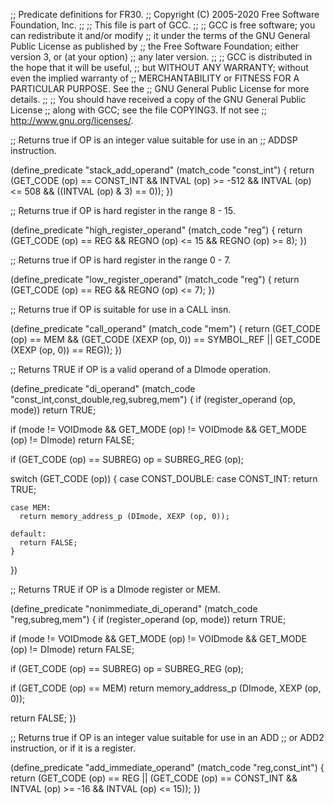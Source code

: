 ;; Predicate definitions for FR30.
;; Copyright (C) 2005-2020 Free Software Foundation, Inc.
;;
;; This file is part of GCC.
;;
;; GCC is free software; you can redistribute it and/or modify
;; it under the terms of the GNU General Public License as published by
;; the Free Software Foundation; either version 3, or (at your option)
;; any later version.
;;
;; GCC is distributed in the hope that it will be useful,
;; but WITHOUT ANY WARRANTY; without even the implied warranty of
;; MERCHANTABILITY or FITNESS FOR A PARTICULAR PURPOSE.  See the
;; GNU General Public License for more details.
;;
;; You should have received a copy of the GNU General Public License
;; along with GCC; see the file COPYING3.  If not see
;; <http://www.gnu.org/licenses/>.

;; Returns true if OP is an integer value suitable for use in an
;; ADDSP instruction.

(define_predicate "stack_add_operand"
  (match_code "const_int")
{
  return
    (GET_CODE (op) == CONST_INT
     && INTVAL (op) >= -512
     && INTVAL (op) <=  508
     && ((INTVAL (op) & 3) == 0));
})

;; Returns true if OP is hard register in the range 8 - 15.

(define_predicate "high_register_operand"
  (match_code "reg")
{
  return
    (GET_CODE (op) == REG
     && REGNO (op) <= 15
     && REGNO (op) >= 8);
})

;; Returns true if OP is hard register in the range 0 - 7.

(define_predicate "low_register_operand"
  (match_code "reg")
{
  return
    (GET_CODE (op) == REG
     && REGNO (op) <= 7);
})

;; Returns true if OP is suitable for use in a CALL insn.

(define_predicate "call_operand"
  (match_code "mem")
{
  return (GET_CODE (op) == MEM
	  && (GET_CODE (XEXP (op, 0)) == SYMBOL_REF
	      || GET_CODE (XEXP (op, 0)) == REG));
})

;; Returns TRUE if OP is a valid operand of a DImode operation.

(define_predicate "di_operand"
  (match_code "const_int,const_double,reg,subreg,mem")
{
  if (register_operand (op, mode))
    return TRUE;

  if (mode != VOIDmode && GET_MODE (op) != VOIDmode && GET_MODE (op) != DImode)
    return FALSE;

  if (GET_CODE (op) == SUBREG)
    op = SUBREG_REG (op);

  switch (GET_CODE (op))
    {
    case CONST_DOUBLE:
    case CONST_INT:
      return TRUE;

    case MEM:
      return memory_address_p (DImode, XEXP (op, 0));

    default:
      return FALSE;
    }
})

;; Returns TRUE if OP is a DImode register or MEM.

(define_predicate "nonimmediate_di_operand"
  (match_code "reg,subreg,mem")
{
  if (register_operand (op, mode))
    return TRUE;

  if (mode != VOIDmode && GET_MODE (op) != VOIDmode && GET_MODE (op) != DImode)
    return FALSE;

  if (GET_CODE (op) == SUBREG)
    op = SUBREG_REG (op);

  if (GET_CODE (op) == MEM)
    return memory_address_p (DImode, XEXP (op, 0));

  return FALSE;
})

;; Returns true if OP is an integer value suitable for use in an ADD
;; or ADD2 instruction, or if it is a register.

(define_predicate "add_immediate_operand"
  (match_code "reg,const_int")
{
  return
    (GET_CODE (op) == REG
     || (GET_CODE (op) == CONST_INT
	 && INTVAL (op) >= -16
	 && INTVAL (op) <=  15));
})
